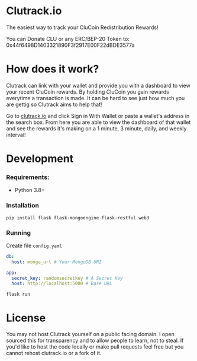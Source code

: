 # Clutrack.io
The easiest way to track your CluCoin Redistribution Rewards!

You can Donate CLU or any ERC/BEP-20 Token to: 0x44f6498D1403321890F3f2917E00F22dBDE3577a

# How does it work?
Clutrack can link with your wallet and provide you with a dashboard to view your recent CluCoin rewards. By holding CluCoin you gain rewards everytime a transaction is made. It can be hard to see just how much you are gettig so Clutrack aims to help that! 

Go to [clutrack.io](https://clutrack.io) and click Sign in With Wallet or paste a wallet's address in the search box. From here you are able to view the dashboard of that wallet and see the rewards it's making on a 1 minute, 3 minute, daily, and weekly interval!

# Development

### Requirements:

- Python 3.8+

### Installation

```
pip install flask flask-mongoengine flask-restful web3
```

### Running

Create file `config.yaml`

```yml
db:
  host: mongo_url # Your MongoDB URI

app:
  secret_key: randomsecretkey # A Secret Key
  host: http://localhost:5000 # Base URL
  ```

```
flask run
```

# License

You may not host Clutrack yourself on a public facing domain. I open sourced this for transparency and to allow people to learn, not to steal. If you'd like to host the code locally or make pull requests feel free but you cannot rehost clutrack.io or a fork of it.